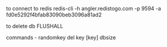 to connect to redis
redis-cli -h angler.redistogo.com -p 9594 -a fd0e5292f4bfab83090beb3096a81ad2

to delete db
FLUSHALL


commands - 
randomkey
del key [key]
dbsize